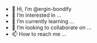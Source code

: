 - 👋 Hi, I’m @ergin-bondify
- 👀 I’m interested in ...
- 🌱 I’m currently learning ...
- 💞️ I’m looking to collaborate on ...
- 📫 How to reach me ...

<!---
ergin-bondify/ergin-bondify is a ✨ special ✨ repository because its `README.md` (this file) appears on your GitHub profile.
You can click the Preview link to take a look at your changes.
--->
